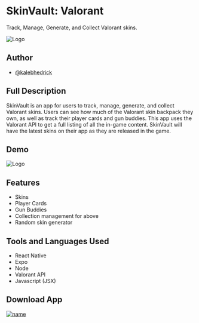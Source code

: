 
# SkinVault: Valorant

Track, Manage, Generate, and Collect Valorant skins.


![Logo](https://github.com/KalebHedrick/VaultSkin-Valorant/blob/main/assets/bannerVSkin.jpg)


## Author

- [@kalebhedrick](https://github.com/KalebHedrick)



## Full Description

SkinVault is an app for users to track, manage, generate, and collect Valorant skins. Users can see how much of the Valorant skin backpack they own, as well as track their player cards and gun buddies. This app uses the Valorant API to get a full listing of all the in-game content. SkinVault will have the latest skins on their app as they are released in the game.


## Demo

![Logo](https://github.com/KalebHedrick/VaultSkin-Valorant/blob/main/assets/tutorialPics/tutorial2.gif)


## Features

- Skins
- Player Cards
- Gun Buddies
- Collection management for above
- Random skin generator


## Tools and Languages Used

- React Native
- Expo 
- Node
- Valorant API
- Javascript (JSX)


## Download App

[![name](https://github.com/KalebHedrick/VaultSkin-Valorant/blob/main/assets/googleplay.png)](https://play.google.com/store/apps/details?id=g00mie.SkinVault&hl=en_US&gl=US)

